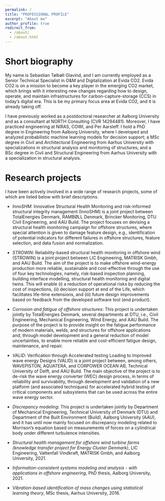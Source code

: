 ```yaml
---
permalink: /
title: "PROFESSIONAL PROFILE"
excerpt: "About me"
author_profile: true
redirect_from: 
  - /about/
  - /about.html
---
```


Short biography
====
My name is Sebastian Tølbøll Glavind, and I am currently employed as a Senior Technical Specialist in O&M and Digitalization at Evida CO2. Evida CO2 is on a mission to become a key player in the emerging CO2 market, which brings with it interesting new changes regarding how to design, operate, and maintain infrastructures for carbon-capture-storage (CCS) in today’s digital era. This is be my primary focus area at Evida CO2, and it is already taking off.

I have previously worked as a postdoctoral researcher at Aalborg University and as a consultant at NORTH Consulting (CVR 14294481). Moreover, I have practiced engineering at NIRAS, COWI, and Per Aarsleff. I hold a PhD degree in Engineering from Aalborg University, where I developed and analyzed probabilistic machine learning models for decision support; a MSc degree in Civil and Architectural Engineering from Aarhus University with specializations in structural analysis and monitoring of structures; and a BSc degree in Civil and Structural Engineering from Aarhus University with a specialization in structural analysis. 

Research projects
====
I have been actively involved in a wide range of research projects, some of which are listed below with brief descriptions.

* *InnoSHM*: 
Innovative Structural Health Monitoring and risk-informed structural integrity management (InnoSHM) is a joint project between TotalEnergies Denmark, RAMBØLL Denmark, Brincker Monitoring, DTU Civil Engineering, and AAU Build. The project focuses on devising a structural health monitoring campaign for offshore structures, where special attention is given to damage feature design, e.g., identification of potential indicators for different failures in offshore structures, feature selection, and data fusion and normalization.         

* *STROWIN*: 
Reliability-based structural health monitoring in offshore wind (STROWIN) is a joint project between LIC Engineering, MATRISK Gmbh, and AAU Build. The aim of the project is to make offshore wind-energy production more reliable, sustainable and cost-effective through the use of four key technologies, namely, risk-based inspection planning, building interface modelling, structural health monitoring and digital twins. This will enable (i) a reduction of operational risks by reducing the cost of inspections, (ii) decision support at end of the Life, which facilitates life-time extensions, and (iii) future design improvements based on feedback from the developed software tool (end product).

* *Corrosion and fatigue of offshore structures*: 
This project is undertaken jointly by TotalEnergies Denmark, several departments at DTU, i.e., Civil Engineering, Mechanical Engineering, Wind Energy, and AAU Build. The purpose of the project is to provide insight on the fatigue performance of modern materials, welds, and structures for offshore applications and, through model development and a general reduction of model uncertainties, to enable more reliable and cost-efficient fatigue design, maintenance, and repair.

* *VALID*: 
Verification through Accelerated testing Loading to Improved wave energy Designs (VALID) is a joint project between, among others, WAVEPISTON, AQUATERA, and CORPOWER OCEAN AB, Technical University of Delft, and AAU Build. The main objective of the project is to de-risk the wave energy converter (WEC) design process, in terms of reliability and survivability, through development and validation of a new platform (and associated techniques) for accelerated hybrid testing of critical components and subsystems that can be used across the entire wave energy sector.  

* *Discrepancy modeling*: 
This project is undertaken jointly by Department of Mechanical Engineering, Technical University of Denmark (DTU) and Department of the Built Environment (Build), Aalborg University (AAU), and it has until now mainly focused on discrepancy modeling related to Morrison’s equation based on measurements of forces on a cylindrical body under different turbulence intensities.

* *Structural health management for offshore wind turbine farms (knowledge transfer project for Energy Cluster Denmark)*, LIC Engineering, Vattenfall Vindkraft, MATRISK Gmbh, and Aalborg University, 2021. 

* *Information-consistent systems modeling and analysis - with applications in offshore engineering*, PhD thesis, Aalborg University, 2021.

* *Vibration-based identification of mass changes using statistical learning theory*, MSc thesis, Aarhus University, 2016.
